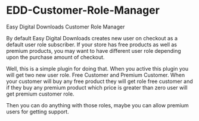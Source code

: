 # EDD-Customer-Role-Manager
Easy Digital Downloads Customer Role Manager

By default Easy Digital Downloads creates new user on checkout as a default user role subscriber. If your store has free products as well as premium products, you may want to have different user role depending upon the purchase amount of checkout.

Well, this is a simple plugin for doing that. When you active this plugin you will get two new user role. Free Customer and Premium Customer. When your customer will buy any free product they will get role free customer and if they buy any premium product which price is greater than zero user will get premium customer role.

Then you can do anything with those roles, maybe you can allow premium users for getting support.
